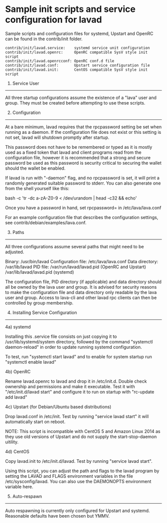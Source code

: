 Sample init scripts and service configuration for lavad
==========================================================

Sample scripts and configuration files for systemd, Upstart and OpenRC
can be found in the contrib/init folder.

    contrib/init/lavad.service:    systemd service unit configuration
    contrib/init/lavad.openrc:     OpenRC compatible SysV style init script
    contrib/init/lavad.openrcconf: OpenRC conf.d file
    contrib/init/lavad.conf:       Upstart service configuration file
    contrib/init/lavad.init:       CentOS compatible SysV style init script

1. Service User
---------------------------------

All three startup configurations assume the existence of a "lava" user
and group.  They must be created before attempting to use these scripts.

2. Configuration
---------------------------------

At a bare minimum, lavad requires that the rpcpassword setting be set
when running as a daemon.  If the configuration file does not exist or this
setting is not set, lavad will shutdown promptly after startup.

This password does not have to be remembered or typed as it is mostly used
as a fixed token that lavad and client programs read from the configuration
file, however it is recommended that a strong and secure password be used
as this password is security critical to securing the wallet should the
wallet be enabled.

If lavad is run with "-daemon" flag, and no rpcpassword is set, it will
print a randomly generated suitable password to stderr.  You can also
generate one from the shell yourself like this:

bash -c 'tr -dc a-zA-Z0-9 < /dev/urandom | head -c32 && echo'

Once you have a password in hand, set rpcpassword= in /etc/lava/lava.conf

For an example configuration file that describes the configuration settings,
see contrib/debian/examples/lava.conf.

3. Paths
---------------------------------

All three configurations assume several paths that might need to be adjusted.

Binary:              /usr/bin/lavad
Configuration file:  /etc/lava/lava.conf
Data directory:      /var/lib/lavad
PID file:            /var/run/lavad/lavad.pid (OpenRC and Upstart)
                     /var/lib/lavad/lavad.pid (systemd)

The configuration file, PID directory (if applicable) and data directory
should all be owned by the lava user and group.  It is advised for security
reasons to make the configuration file and data directory only readable by the
lava user and group.  Access to lava-cli and other lavad rpc clients
can then be controlled by group membership.

4. Installing Service Configuration
-----------------------------------

4a) systemd

Installing this .service file consists on just copying it to
/usr/lib/systemd/system directory, followed by the command
"systemctl daemon-reload" in order to update running systemd configuration.

To test, run "systemctl start lavad" and to enable for system startup run
"systemctl enable lavad"

4b) OpenRC

Rename lavad.openrc to lavad and drop it in /etc/init.d.  Double
check ownership and permissions and make it executable.  Test it with
"/etc/init.d/lavad start" and configure it to run on startup with
"rc-update add lavad"

4c) Upstart (for Debian/Ubuntu based distributions)

Drop lavad.conf in /etc/init.  Test by running "service lavad start"
it will automatically start on reboot.

NOTE: This script is incompatible with CentOS 5 and Amazon Linux 2014 as they
use old versions of Upstart and do not supply the start-stop-daemon uitility.

4d) CentOS

Copy lavad.init to /etc/init.d/lavad. Test by running "service lavad start".

Using this script, you can adjust the path and flags to the lavad program by
setting the LAVAD and FLAGS environment variables in the file
/etc/sysconfig/lavad. You can also use the DAEMONOPTS environment variable here.

5. Auto-respawn
-----------------------------------

Auto respawning is currently only configured for Upstart and systemd.
Reasonable defaults have been chosen but YMMV.
